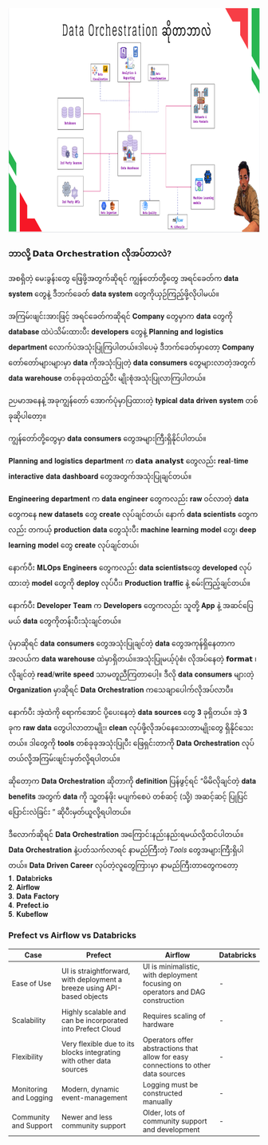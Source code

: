 <img src="./images/data_orchestration.png" alt="python logo" width="650" height="450" />

### ဘာလို့ 𝗗𝗮𝘁𝗮 𝗢𝗿𝗰𝗵𝗲𝘀𝘁𝗿𝗮𝘁𝗶𝗼𝗻 လိုအပ်တာလဲ?
အစရှိတဲ့ မေးခွန်းတွေ ဖြေဖို့အတွက်ဆိုရင် ကျွန်တော်တို့တွေ အရင်ခေတ်က 𝐝𝐚𝐭𝐚 𝐬𝐲𝐬𝐭𝐞𝐦 တွေနဲ့ ဒီဘက်ခေတ် 𝐝𝐚𝐭𝐚 𝐬𝐲𝐬𝐭𝐞𝐦 တွေကိုယှဉ်ကြည့်ဖို့လိုပါမယ်။

အကြမ်းဖျင်းအားဖြင့် အရင်ခေတ်ကဆိုရင် 𝐂𝐨𝐦𝐩𝐚𝐧𝐲 တွေမှာက 𝐝𝐚𝐭𝐚 တွေကို 𝐝𝐚𝐭𝐚𝐛𝐚𝐬𝐞 ထဲပဲသိမ်းထားပီး 𝐝𝐞𝐯𝐞𝐥𝐨𝐩𝐞𝐫𝐬 တွေနဲ့ 𝐏𝐥𝐚𝐧𝐧𝐢𝐧𝐠 𝐚𝐧𝐝 𝐥𝐨𝐠𝐢𝐬𝐭𝐢𝐜𝐬 𝐝𝐞𝐩𝐚𝐫𝐭𝐦𝐞𝐧𝐭 လောက်ပဲအသုံးပြုကြပါတယ်။ဒါပေမဲ့ ဒီဘက်ခေတ်မှာတော့ 𝐂𝐨𝐦𝐩𝐚𝐧𝐲 တော်တော်များများမှာ 𝐝𝐚𝐭𝐚 ကိုအသုံးပြုတဲ့ 𝐝𝐚𝐭𝐚 𝐜𝐨𝐧𝐬𝐮𝐦𝐞𝐫𝐬 တွေများလာတဲ့အတွက် 𝐝𝐚𝐭𝐚 𝐰𝐚𝐫𝐞𝐡𝐨𝐮𝐬𝐞 တစ်ခုခုထဲထည့်ပီး မျိုးစုံအသုံးပြုလာကြပါတယ်။

ဉပမာအနေနဲ့ အခုကျွန်တော် အောက်ပုံမှာပြထားတဲ့ 𝐭𝐲𝐩𝐢𝐜𝐚𝐥 𝐝𝐚𝐭𝐚 𝐝𝐫𝐢𝐯𝐞𝐧 𝐬𝐲𝐬𝐭𝐞𝐦 တစ်ခုဆိုပါတော့။

ကျွန်တော်တို့တွေမှာ 𝐝𝐚𝐭𝐚 𝐜𝐨𝐧𝐬𝐮𝐦𝐞𝐫𝐬 တွေအများကြီးရှိနိုင်ပါတယ်။

𝐏𝐥𝐚𝐧𝐧𝐢𝐧𝐠 𝐚𝐧𝐝 𝐥𝐨𝐠𝐢𝐬𝐭𝐢𝐜𝐬 𝐝𝐞𝐩𝐚𝐫𝐭𝐦𝐞𝐧𝐭 က 𝗱𝗮𝘁𝗮 𝗮𝗻𝗮𝗹𝘆𝘀𝘁 တွေလည်း 𝐫𝐞𝐚𝐥-𝐭𝐢𝐦𝐞 𝐢𝐧𝐭𝐞𝐫𝐚𝐜𝐭𝐢𝐯𝐞 𝐝𝐚𝐭𝐚 𝐝𝐚𝐬𝐡𝐛𝐨𝐚𝐫𝐝 တွေအတွက်အသုံးပြုချင်တယ်။

𝐄𝐧𝐠𝐢𝐧𝐞𝐞𝐫𝐢𝐧𝐠 𝐝𝐞𝐩𝐚𝐫𝐭𝐦𝐞𝐧𝐭 က 𝐝𝐚𝐭𝐚 𝐞𝐧𝐠𝐢𝐧𝐞𝐞𝐫 တွေကလည်း 𝐫𝐚𝐰 ဝင်လာတဲ့ 𝐝𝐚𝐭𝐚 တွေကနေ 𝐧𝐞𝐰 𝐝𝐚𝐭𝐚𝐬𝐞𝐭𝐬 တွေ 𝐜𝐫𝐞𝐚𝐭𝐞 လုပ်ချင်တယ်၊ နောက် 𝐝𝐚𝐭𝐚 𝐬𝐜𝐢𝐞𝐧𝐭𝐢𝐬𝐭𝐬 တွေကလည်း တကယ့် 𝐩𝐫𝐨𝐝𝐮𝐜𝐭𝐢𝐨𝐧 𝐝𝐚𝐭𝐚 တွေသုံးပီး 𝐦𝐚𝐜𝐡𝐢𝐧𝐞 𝐥𝐞𝐚𝐫𝐧𝐢𝐧𝐠 𝐦𝐨𝐝𝐞𝐥 တွေ၊ 𝐝𝐞𝐞𝐩 𝐥𝐞𝐚𝐫𝐧𝐢𝐧𝐠 𝐦𝐨𝐝𝐞𝐥 တွေ 𝐜𝐫𝐞𝐚𝐭𝐞 လုပ်ချင်တယ်၊

နောက်ပီး 𝐌𝐋𝐎𝐩𝐬 𝐄𝐧𝐠𝐢𝐧𝐞𝐞𝐫𝐬 တွေကလည်း 𝐝𝐚𝐭𝐚 𝐬𝐜𝐢𝐞𝐧𝐭𝐢𝐬𝐭𝐬တွေ 𝐝𝐞𝐯𝐞𝐥𝐨𝐩𝐞𝐝 လုပ်ထားတဲ့ 𝐦𝐨𝐝𝐞𝐥 တွေကို 𝐝𝐞𝐩𝐥𝐨𝐲 လုပ်ပီး၊ 𝐏𝐫𝐨𝐝𝐮𝐜𝐭𝐢𝐨𝐧 𝐭𝐫𝐚𝐟𝐟𝐢𝐜 နဲ့ စမ်းကြည့်ချင်တယ်။

နောက်ပီး 𝐃𝐞𝐯𝐞𝐥𝐨𝐩𝐞𝐫 𝐓𝐞𝐚𝐦 က 𝐃𝐞𝐯𝐞𝐥𝐨𝐩𝐞𝐫𝐬 တွေကလည်း သူတို့ 𝐀𝐩𝐩 နဲ့ အဆင်ပြေမယ် 𝐝𝐚𝐭𝐚 တွေကိုတန်းပီးသုံးချင်တယ်။

ပုံမှာဆိုရင် 𝐝𝐚𝐭𝐚 𝐜𝐨𝐧𝐬𝐮𝐦𝐞𝐫𝐬 တွေအသုံးပြုချင်တဲ့ 𝐝𝐚𝐭𝐚 တွေအကုန်ရှိနေတာက အလယ်က 𝐝𝐚𝐭𝐚 𝐰𝐚𝐫𝐞𝐡𝐨𝐮𝐬𝐞 ထဲမှာရှိတယ်။အသုံးပြုမယ့်ပုံစံ၊ လိုအပ်နေတဲ့ 𝗳𝗼𝗿𝗺𝗮𝘁 ၊ လိုချင်တဲ့ 𝐫𝐞𝐚𝐝/𝐰𝐫𝐢𝐭𝐞 𝐬𝐩𝐞𝐞𝐝 သာမတူညီကြတာပေါ့။ ဒီလို 𝐝𝐚𝐭𝐚 𝐜𝐨𝐧𝐬𝐮𝐦𝐞𝐫𝐬 များတဲ့ 𝐎𝐫𝐠𝐚𝐧𝐢𝐳𝐚𝐭𝐢𝐨𝐧 မှာဆိုရင် 𝐃𝐚𝐭𝐚 𝐎𝐫𝐜𝐡𝐞𝐬𝐭𝐫𝐚𝐭𝐢𝐨𝐧 ကသေချာပေါက်လိုအပ်လာပီ။

နောက်ပီး အဲ့ထဲကို ရောက်အောင် ပို့ပေးနေတဲ့ 𝐝𝐚𝐭𝐚 𝐬𝐨𝐮𝐫𝐜𝐞𝐬 တွေ 𝟑 ခုရှိတယ်။ အဲ့ 𝟑 ခုက 𝐫𝐚𝐰 𝐝𝐚𝐭𝐚 တွေပါလာတာမျိုး၊ 𝐜𝐥𝐞𝐚𝐧 လုပ်ဖို့လိုအပ်နေသေးတာမျိုးတွေ ရှိနိုင်သေးတယ်။
ဒါတွေကို 𝐭𝐨𝐨𝐥𝐬 တစ်ခုခုအသုံးပြုပီး ဖြေရှင်းတာကို 𝐃𝐚𝐭𝐚 𝐎𝐫𝐜𝐡𝐞𝐬𝐭𝐫𝐚𝐭𝐢𝐨𝐧 လုပ်တယ်လို့အကြမ်းဖျင်းမှတ်လို့ရပါတယ်။

ဆိုတော့က 𝐃𝐚𝐭𝐚 𝐎𝐫𝐜𝐡𝐞𝐬𝐭𝐫𝐚𝐭𝐢𝐨𝐧 ဆိုတာကို 𝐝𝐞𝐟𝐢𝐧𝐢𝐭𝐢𝐨𝐧 ပြန်ဖွင့်ရင် “မိမိလိုချင်တဲ့ 𝐝𝐚𝐭𝐚 𝐛𝐞𝐧𝐞𝐟𝐢𝐭𝐬 အတွက် 𝐝𝐚𝐭𝐚 ကို သူ့တန်ဖိုး မပျက်စေပဲ တစ်ဆင့် (သို့) အဆင့်ဆင့် ပြုပြင်ပြောင်းလဲခြင်း ” ဆိုပီးမှတ်ယူလို့ရပါတယ်။

ဒီလောက်ဆိုရင် 𝐃𝐚𝐭𝐚 𝐎𝐫𝐜𝐡𝐞𝐬𝐭𝐫𝐚𝐭𝐢𝐨𝐧 အကြောင်းနည်းနည်းရမယ်လို့ထင်ပါတယ်။ 𝐃𝐚𝐭𝐚 𝐎𝐫𝐜𝐡𝐞𝐬𝐭𝐫𝐚𝐭𝐢𝐨𝐧 နဲ့ပတ်သက်လာရင် နာမည်ကြီးတဲ့ 𝑇𝑜𝑜𝑙𝑠 တွေအများကြီးရှိပါတယ်။ 𝐃𝐚𝐭𝐚 𝐃𝐫𝐢𝐯𝐞𝐧 𝐂𝐚𝐫𝐞𝐞𝐫 လုပ်တဲ့လူတွေကြားမှာ နာမည်ကြီးတာတွေကတော့
<br> 𝟏. 𝐃𝐚𝐭𝐚b𝐫𝐢𝐜𝐤𝐬
<br> 𝟐. 𝐀𝐢𝐫𝐟𝐥𝐨𝐰
<br> 𝟑. 𝐃𝐚𝐭𝐚 𝐅𝐚𝐜𝐭𝐨𝐫𝐲
<br> 𝟒. 𝐏𝐫𝐞𝐟𝐞𝐜𝐭.𝐢𝐨
<br> 𝟓. 𝐊𝐮𝐛𝐞𝐟𝐥𝐨𝐰




### Prefect vs Airflow vs Databricks

| Case |Prefect | Airflow | Databricks |
|---------|---------|---------|---------|
|Ease of Use | UI is straightforward, with deployment a breeze using API-based objects |  UI is minimalistic, with deployment focusing on operators and DAG construction | - |
|Scalability | Highly scalable and can be incorporated into Prefect Cloud | Requires scaling of hardware | - |
| Flexibility | Very flexible due to its blocks integrating with other data sources | Operators offer abstractions that allow for easy connections to other data sources| - | 
| Monitoring and Logging | Modern, dynamic event-management | Logging must be constructed manually |- |
| Community and Support | Newer and less community support |Older, lots of community support and development |- |





